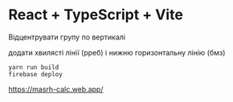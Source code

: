 # React + TypeScript + Vite

Відцентрувати групу по вертикалі

додати хвилясті лінії (рреб) і нижню горизонтальну лінію (бмз)

```
yarn run build
firebase deploy
```

https://masrh-calc.web.app/
